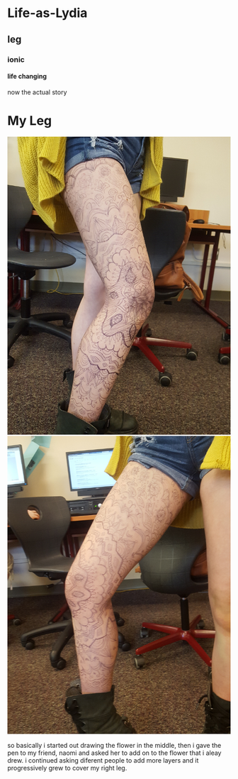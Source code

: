 # Life-as-Lydia
## leg
### ionic
#### life changing

now the actual story

# My Leg

<img src="_assets/images/20180711_110916.jpg">

<img src="_assets/images/20180711_110908.jpg"> 

so basically i started out drawing the flower in the middle, then i gave the pen to my friend, naomi and asked her to add on to the flower that i aleay drew. i continued asking diferent people to add more layers and it progressively grew to cover my right leg.
